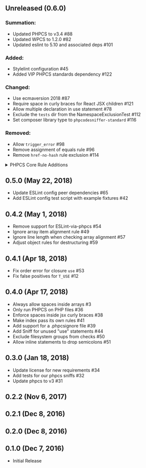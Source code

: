 ## Unreleased (0.6.0)

### Summation:
- Updated PHPCS to v3.4 #88
- Updated WPCS to 1.2.0 #82
- Updated eslint to 5.10 and associated deps #101

### Added:
- Stylelint configuration #45
- Added VIP PHPCS standards dependency #122

### Changed:
- Use ecmaversion 2018 #87
- Require space in curly braces for React JSX children #121
- Allow multiple declaration in use statement #78
- Exclude the `tests` dir from the NamespaceExclusionTest #112
- Set composer library type to `phpcodesniffer-standard` #116 

### Removed:
- Allow `trigger_error` #98
- Remove assignment of equals rule #96
- Remove `href-no-hash` rule exclusion #114

<details>
    <summary>PHPCS Core Rule Additions</summary>
    
    https://github.com/WordPress-Coding-Standards/WordPress-Coding-Standards/releases
    * Added new Generic.CodeAnalysis.EmptyPHPStatement sniff
        * Warns when it finds empty PHP open/close tag combinations or superfluous semicolons
    * Added new Generic.Formatting.SpaceBeforeCast sniff
        * Ensures there is exactly 1 space before a type cast, unless the cast statement is indented or multi-line
    * Added new Generic.VersionControl.GitMergeConflict sniff
        * Detects merge conflict artifacts left in files
    * Added Generic.WhiteSpace.IncrementDecrementSpacing sniff
        * Ensures there is no space between the operator and the variable it applies to
    * Added PSR12.Functions.NullableTypeDeclaration sniff
        * Ensures there is no space after the question mark in a nullable type declaration
    * Added new Generic.PHP.LowerCaseType sniff -Ensures PHP types used for type hints, return types, and type casting are lowercase
    * Added new Generic.WhiteSpace.ArbitraryParenthesesSpacing sniff
        * Generates an error for whitespace inside parenthesis that don't belong to a function call/declaration or control structure
        * Generates a warning for any empty parenthesis found
        * Allows the required spacing to be set using the spacing sniff property (default is 0)
        * Allows newlines to be used by setting the ignoreNewlines sniff property (default is false)
    * Added new PSR12.Classes.ClassInstantiation sniff
        * Ensures parenthesis are used when instantiating a new class
    * Added new PSR12.Keywords.ShortFormTypeKeywords sniff
        * Ensures the short form of PHP types is used when type casting
    * Added new PSR12.Namespaces.CompundNamespaceDepth sniff
        * Ensures compound namespace use statements have a max depth of 2 levels The max depth can be changed by setting the 'maxDepth' sniff property in a ruleset.xml file
    * Added new PSR12.Operators.OperatorSpacing sniff -Ensures operators are preceded and followed by at least 1 space
</details> 

## 0.5.0 (May 22, 2018)

- Update ESLint config peer dependencies #65
- Add ESLint config test script with example fixtures #42

## 0.4.2 (May 1, 2018)

- Remove support for ESLint-via-phpcs #54
- Ignore array item alignment rule #49
- Ignore line length when checking array alignment #57
- Adjust object rules for destructuring #59

## 0.4.1 (Apr 18, 2018)

- Fix order error for closure `use` #53
- Fix false positives for `T_USE` #12

## 0.4.0 (Apr 17, 2018)

- Always allow spaces inside arrays #3
- Only run PHPCS on PHP files #36
- Enforce spaces inside jsx curly braces #38
- Make index pass its own rules #41
- Add support for a .phpcsignore file #39
- Add Sniff for unused "use" statements #44
- Exclude filesystem groups from checks #50
- Allow inline statements to drop semicolons #51

## 0.3.0 (Jan 18, 2018)

- Update license for new requirements #34
- Add tests for our phpcs sniffs #32
- Update phpcs to v3 #31

## 0.2.2 (Nov 6, 2017)

## 0.2.1 (Dec 8, 2016)

## 0.2.0 (Dec 8, 2016)

## 0.1.0 (Dec 7, 2016)

- Initial Release
